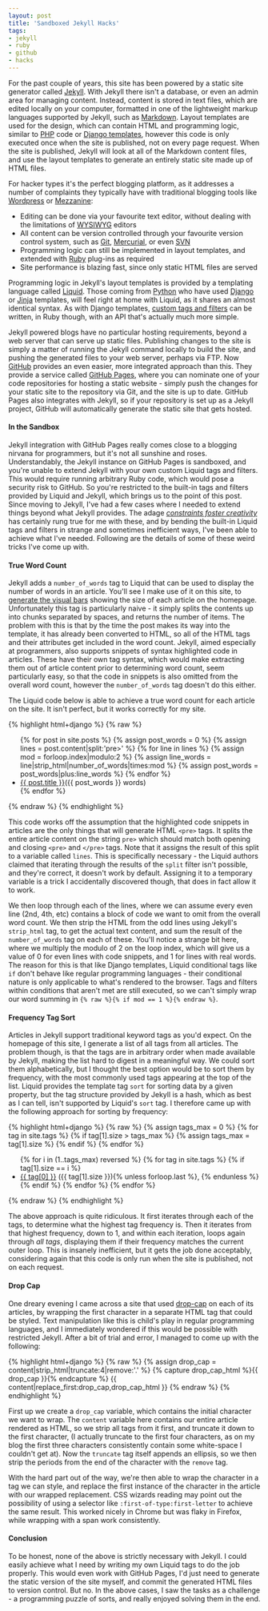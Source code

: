 ```yaml
---
layout: post
title: 'Sandboxed Jekyll Hacks'
tags:
- jekyll
- ruby
- github
- hacks
---
```


For the past couple of years, this site has been powered by a static site generator called [Jekyll][jekyll]. With Jekyll there isn't a database, or even an admin area for managing content. Instead, content is stored in text files, which are edited locally on your computer, formatted in one of the lightweight markup languages supported by Jekyll, such as [Markdown][markdown]. Layout templates are used for the design, which can contain HTML and programming logic, similar to [PHP][php] code or [Django templates][django-templates], however this code is only executed once when the site is published, not on every page request. When the site is published, Jekyll will look at all of the Markdown content files, and use the layout templates to generate an entirely static site made up of HTML files.

For hacker types it's the perfect blogging platform, as it addresses a number of complaints they typically have with traditional blogging tools like [Wordpress][wordpress] or [Mezzanine][mezzanine]:

* Editing can be done via your favourite text editor, without dealing with the limitations of [WYSIWYG][wysiwyg] editors
* All content can be version controlled through your favourite version control system, such as [Git][git], [Mercurial][mercurial], or even [SVN][svn]
* Programming logic can still be implemented in layout templates, and extended with [Ruby][ruby] plug-ins as required
* Site performance is blazing fast, since only static HTML files are served

Programming logic in Jekyll's layout templates is provided by a templating language called [Liquid][liquid]. Those coming from [Python][python] who have used [Django][django-templates] or [Jinja][jinja] templates, will feel right at home with Liquid, as it shares an almost  identical syntax. As with Django templates, [custom tags and filters][liquid-plugins] can be written, in Ruby though, with an API that's actually much more simple.

Jekyll powered blogs have no particular hosting requirements, beyond a web server that can serve up static files. Publishing changes to the site is simply a matter of running the Jekyll command locally to build the site, and pushing the generated files to your web server, perhaps via FTP. Now [GitHub][github] provides an even easier, more integrated approach than this. They provide a service called [GitHub Pages][github-pages], where you can nominate one of your code repositories for hosting a static website - simply push the changes for your static site to the repository via Git, and the site is up to date. GitHub Pages also integrates with Jekyll, so if your repository is set up as a Jekyll project, GitHub will automatically generate the static site that gets hosted.

#### In the Sandbox

Jekyll integration with GitHub Pages really comes close to a blogging nirvana for programmers, but it's not all sunshine and roses. Understandably, the Jekyll instance on GitHub Pages is sandboxed, and you're unable to extend Jekyll with your own custom Liquid tags and filters. This would require running arbitrary Ruby code, which would pose a security risk to GitHub. So you're restricted to the built-in tags and filters provided by Liquid and Jekyll, which brings us to the point of this post. Since moving to Jekyll, I've had a few cases where I needed to extend things beyond what Jekyll provides. The adage _[constraints foster creativity][constraints]_ has certainly rung true for me with these, and by bending the built-in Liquid tags and filters in strange and sometimes inefficient ways, I've been able to achieve what I've needed. Following are the details of some of these weird tricks I've come up with.

#### True Word Count

Jekyll adds a `number_of_words` tag to Liquid that can be used to display the number of words in an article. You'll see I make use of it on this site, to [generate the visual bars][blog-home] showing the size of each article on the homepage. Unfortunately this tag is particularly naive - it simply splits the contents up into chunks separated by spaces, and returns the number of items. The problem with this is that by the time the post makes its way into the template, it has already been converted to HTML, so all of the HTML tags and their attributes get included in the word count. Jekyll, aimed especially at programmers, also supports snippets of syntax highlighted code in articles. These have their own tag syntax, which would make extracting them out of article content prior to determining word count, seem particularly easy, so that the code in snippets is also omitted from the overall word count, however the `number_of_words` tag doesn't do this either.

The Liquid code below is able to achieve a true word count for each article on the site. It isn't perfect, but it works correctly for my site.

{% highlight html+django %}
{% raw %}
<ul>
{% for post in site.posts %}
    {% assign post_words = 0 %}
    {% assign lines = post.content|split:'pre>' %}
    {% for line in lines %}
        {% assign mod = forloop.index|modulo:2 %}
        {% assign line_words = line|strip_html|number_of_words|times:mod %}
        {% assign post_words = post_words|plus:line_words %}
    {% endfor %}
    <li><a href="{{ post.url }}">{{ post.title }}</a>({{ post_words }} words)</li>
{% endfor %}
</ul>
{% endraw %}
{% endhighlight %}

This code works off the assumption that the highlighted code snippets in articles are the only things that will generate HTML `<pre>` tags. It splits the entire article content on the string `pre>` which should match both opening and closing `<pre>` and `</pre>` tags. Note that it assigns the result of this split to a variable called `lines`. This is specifically necessary - the Liquid authors claimed that iterating through the results of the `split` filter isn't possible, and they're correct, it doesn't work by default. Assigning it to a temporary variable is a trick I accidentally discovered though, that does in fact allow it to work.

We then loop through each of the lines, where we can assume every even line (2nd, 4th, etc) contains a block of code we want to omit from the overall word count. We then strip the HTML from the odd lines using Jekyll's `strip_html` tag, to get the actual text content, and sum the result of the `number_of_words` tag on each of these. You'll notice a strange bit here, where we multiply the modulo of 2 on the loop index, which will give us a value of 0 for even lines with code snippets, and 1 for lines with real words. The reason for this is that like Django templates, Liquid conditional tags like `if` don't behave like regular programming languages - their conditional nature is only applicable to what's rendered to the browser. Tags and filters within conditions that aren't met are still executed, so we can't simply wrap our word summing in `{% raw %}{% if mod == 1 %}{% endraw %}`.

#### Frequency Tag Sort

Articles in Jekyll support traditional keyword tags as you'd expect. On the homepage of this site, I generate a list of all tags from all articles. The problem though, is that the tags are in arbitrary order when made available by Jekyll, making the list hard to digest in a meaningful way. We could sort them alphabetically, but I thought the best option would be to sort them by frequency, with the most commonly used tags appearing at the top of the list. Liquid provides the template tag ``sort`` for sorting data by a given property, but the tag structure provided by Jekyll is a hash, which as best as I can tell, isn't supported by Liquid's ``sort`` tag. I therefore came up with the following approach for sorting by frequency:

{% highlight html+django %}
{% raw %}
{% assign tags_max = 0 %}
{% for tag in site.tags %}
    {% if tag[1].size > tags_max %}
        {% assign tags_max = tag[1].size %}
    {% endif %}
{% endfor %}

<ul>
{% for i in (1..tags_max) reversed %}
    {% for tag in site.tags %}
        {% if tag[1].size == i %}
        <li>
            <a href="/tag/{{ tag[0] }}/">{{ tag[0] }}</a>
            ({{ tag[1].size }}){% unless forloop.last %}, {% endunless %}
        </li>
        {% endif %}
    {% endfor %}
{% endfor %}
</ul>
{% endraw %}
{% endhighlight %}

The above approach is quite ridiculous. It first iterates through each of the tags, to determine what the highest tag frequency is. Then it iterates from that highest frequency, down to 1, and within each iteration, loops again through _all tags_, displaying them if their frequency matches the current outer loop. This is insanely inefficient, but it gets the job done acceptably, considering again that this code is only run when the site is published, not on each request.

#### Drop Cap

One dreary evening I came across a site that used [drop-cap][drop-cap] on each of its articles, by wrapping the first character in a separate HTML tag that could be styled. Text manipulation like this is child's play in regular programming languages, and I immediately wondered if this would be possible with restricted Jekyll. After a bit of trial and error, I managed to come up with the following:

{% highlight html+django %}
{% raw %}
{% assign drop_cap = content|strip_html|truncate:4|remove:'.' %}
{% capture drop_cap_html %}<span class="drop-cap">{{ drop_cap }}</span>{% endcapture %}
{{ content|replace_first:drop_cap,drop_cap_html }}
{% endraw %}
{% endhighlight %}

First up we create a ``drop_cap`` variable, which contains the initial character we want to wrap. The ``content`` variable here contains our entire article rendered as HTML, so we strip all tags from it first, and truncate it down to the first character, (I actually truncate to the first four characters, as on my blog the first three characters consistently contain some white-space I couldn't get at). Now the ``truncate`` tag itself appends an ellipsis, so we then strip the periods from the end of the character with the ``remove`` tag.

With the hard part out of the way, we're then able to wrap the character in a tag we can style, and replace the first instance of the character in the article with our wrapped replacement. CSS wizards reading may point out the possibility of using a selector like ``:first-of-type:first-letter`` to achieve the same result. This worked nicely in Chrome but was flaky in Firefox, while wrapping with a span work consistently.

#### Conclusion

To be honest, none of the above is strictly necessary with Jekyll. I could easily achieve what I need by writing my own Liquid tags to do the job properly. This would even work with GitHub Pages, I'd just need to generate the static version of the site myself, and commit the generated HTML files to version control. But no. In the above cases, I saw the tasks as a challenge - a programming puzzle of sorts, and really enjoyed solving them in the end.

[jekyll]: http://jekyllrb.com
[markdown]: http://daringfireball.net/projects/markdown/
[php]: http://me.veekun.com/blog/2012/04/09/php-a-fractal-of-bad-design/
[django-templates]: https://docs.djangoproject.com/en/dev/topics/templates/
[wordpress]: http://wordpress.com
[mezzanine]: http://mezzanine.jupo.org
[wysiwyg]: http://en.wikipedia.org/wiki/WYSIWYG
[git]: http://git-scm.com/
[mercurial]: http://mercurial.selenic.com
[svn]: http://subversion.tigris.org
[ruby]: http://www.ruby-lang.org
[liquid]: https://github.com/Shopify/liquid
[python]: http://python.org
[jinja]: http://jinja.pocoo.org
[liquid-plugins]: https://github.com/Shopify/liquid/wiki/Liquid-for-Programmers#create-your-own-filters
[github]: https://github.com
[github-pages]: http://pages.github.com
[constraints]: http://37signals.com/svn/archives2/how_the_lack_of_constraints_killed_the_quality_of_star_wars.php
[blog-home]: /
[drop-cap]: http://www.webopedia.com/TERM/D/drop_cap.html
